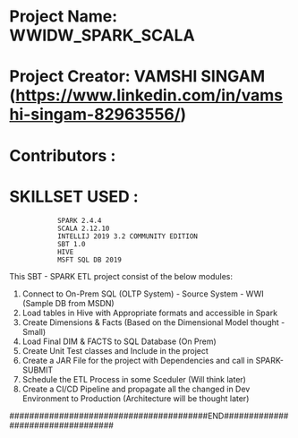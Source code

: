 # Project Name:    WWIDW_SPARK_SCALA
# Project Creator: VAMSHI SINGAM (https://www.linkedin.com/in/vamshi-singam-82963556/)
# Contributors   : 
# SKILLSET USED  : 
                SPARK 2.4.4
                SCALA 2.12.10
                INTELLIJ 2019 3.2 COMMUNITY EDITION
                SBT 1.0
                HIVE
                MSFT SQL DB 2019

This SBT - SPARK ETL project consist of the below modules:

1. Connect to On-Prem SQL (OLTP System) - Source System - WWI (Sample DB from MSDN)
2. Load tables in Hive with Appropriate formats and accessible in Spark 
3. Create Dimensions & Facts (Based on the Dimensional Model thought - Small)
4. Load Final DIM & FACTS to SQL Database (On Prem)
5. Create Unit Test classes and Include in the project 
5. Create a JAR File for the project with Dependencies and call in SPARK-SUBMIT
6. Schedule the ETL Process in some Sceduler (Will think later)
7. Create a CI/CD Pipeline and propagate all the changed in Dev Environment to Production (Architecture will be thought later)


########################################END##################################
